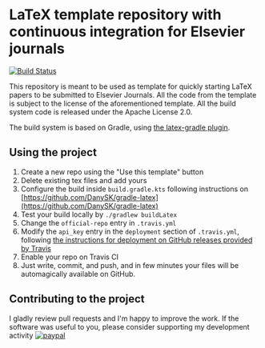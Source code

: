 # LaTeX template repository with continuous integration for Elsevier journals

[![Build Status](https://travis-ci.com/DanySK/Paper-2019-PMC-SmartCam.svg?branch=master)](https://travis-ci.com/DanySK/Paper-2019-PMC-SmartCam)

This repository is meant to be used as template for quickly starting LaTeX papers to be submitted to Elsevier Journals.
All the code from the template is subject to the license of the aforementioned template.
All the build system code is released under the Apache License 2.0.

The build system is based on Gradle, using [the latex-gradle plugin](https://github.com/DanySK/gradle-latex).

## Using the project

1. Create a new repo using the "Use this template" button
2. Delete existing tex files and add yours
3. Configure the build inside `build.gradle.kts` following instructions on [https://github.com/DanySK/gradle-latex](https://github.com/DanySK/gradle-latex)
4. Test your build locally by `./gradlew buildLatex`
5. Change the `official-repo` entry in `.travis.yml`
6. Modify the `api_key` entry in the `deployment` section of `.travis.yml`, following [the instructions for deployment on GitHub releases provided by Travis](https://docs.travis-ci.com/user/deployment/releases/)
7. Enable your repo on Travis CI
8. Just write, commit, and push, and in few minutes your files will be automagically available on GitHub.

## Contributing to the project

I gladly review pull requests and I'm happy to improve the work.
If the software was useful to you, please consider supporting my development activity
[![paypal](https://www.paypalobjects.com/en_US/i/btn/btn_donate_SM.gif)](https://www.paypal.com/cgi-bin/webscr?cmd=_donations&business=5P4DSZE5DV4H2&currency_code=EUR)
